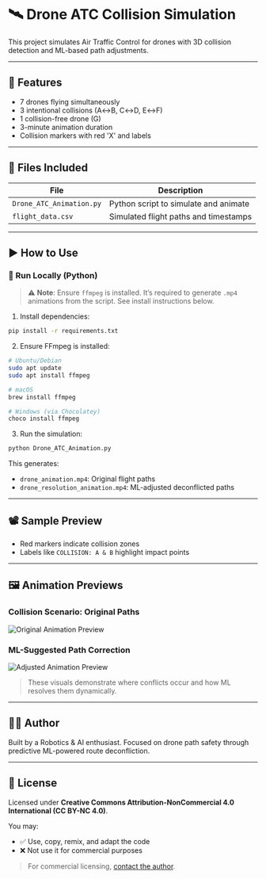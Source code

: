 # 🛰️ Drone ATC Collision Simulation

This project simulates Air Traffic Control for drones with 3D collision detection and ML-based path adjustments.

---

## 🎯 Features

- 7 drones flying simultaneously  
- 3 intentional collisions (A↔B, C↔D, E↔F)  
- 1 collision-free drone (G)  
- 3-minute animation duration  
- Collision markers with red 'X' and labels  

---

## 📁 Files Included

| File                      | Description                           |
|---------------------------|---------------------------------------|
| `Drone_ATC_Animation.py`  | Python script to simulate and animate |
| `flight_data.csv`         | Simulated flight paths and timestamps |

---

## ▶️ How to Use

### 📍 Run Locally (Python)

> ⚠️ **Note**: Ensure `ffmpeg` is installed. It’s required to generate `.mp4` animations from the script. See install instructions below.

1. Install dependencies:

```bash
pip install -r requirements.txt
```

2. Ensure FFmpeg is installed:

```bash
# Ubuntu/Debian
sudo apt update
sudo apt install ffmpeg

# macOS
brew install ffmpeg

# Windows (via Chocolatey)
choco install ffmpeg
```

3. Run the simulation:

```bash
python Drone_ATC_Animation.py
```

This generates:
- `drone_animation.mp4`: Original flight paths  
- `drone_resolution_animation.mp4`: ML-adjusted deconflicted paths  

---

## 📽️ Sample Preview

- Red markers indicate collision zones  
- Labels like `COLLISION: A & B` highlight impact points  

---

## 🖼️ Animation Previews

### Collision Scenario: Original Paths  
![Original Animation Preview](preview_original.png)

### ML-Suggested Path Correction  
![Adjusted Animation Preview](preview_adjusted.png)

> These visuals demonstrate where conflicts occur and how ML resolves them dynamically.

---

## 👨‍💻 Author

Built by a Robotics & AI enthusiast. Focused on drone path safety through predictive ML-powered route deconfliction.

---

## 📄 License

Licensed under **Creative Commons Attribution-NonCommercial 4.0 International (CC BY-NC 4.0)**.

You may:
- ✅ Use, copy, remix, and adapt the code  
- ❌ Not use it for commercial purposes  

> For commercial licensing, [contact the author](mailto:pallawikaushik7@gmail.com).
